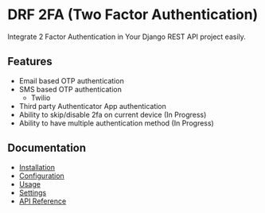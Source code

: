 # DRF 2FA (Two Factor Authentication)
Integrate 2 Factor Authentication in Your Django REST API project easily.

## Features
- Email based OTP authentication
- SMS based OTP authentication
    - Twilio
- Third party Authenticator App authentication
- Ability to skip/disable 2fa on current device (In Progress)
- Ability to have multiple authentication method (In Progress)

## Documentation
- [Installation](./installation.md)
- [Configuration](./configuration.md)
- [Usage](./usage.md)
- [Settings](./settings.md)
- [API Reference](./backends.md)
